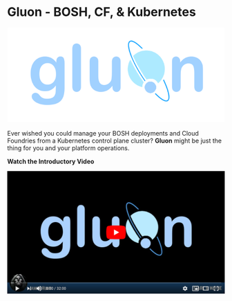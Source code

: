 Gluon - BOSH, CF, & Kubernetes
==============================

![gluon logo](logo.png)

Ever wished you could manage your BOSH deployments and
Cloud Foundries from a Kubernetes control plane cluster?
**Gluon** might be just the thing for you and your
platform operations.

**Watch the Introductory Video**

[![Gluon Introductory Video](video.png)](http://www.youtube.com/watch?v=SVjxC3wMjMg "Gluon Introductory Video")
